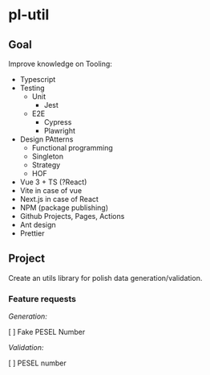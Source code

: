 # pl-util

## Goal

Improve knowledge on Tooling:
- Typescript
- Testing
  - Unit
    - Jest
  - E2E
    - Cypress
    - Plawright
- Design PAtterns
  - Functional programming
  - Singleton
  - Strategy
  - HOF
- Vue 3 + TS (?React)
- Vite in case of vue
- Next.js in case of React
- NPM (package publishing)
- Github Projects, Pages, Actions
- Ant design
- Prettier

## Project

Create an utils library for polish data generation/validation.

### Feature requests

*Generation:*

[ ] Fake PESEL Number

*Validation:*

[ ] PESEL number
